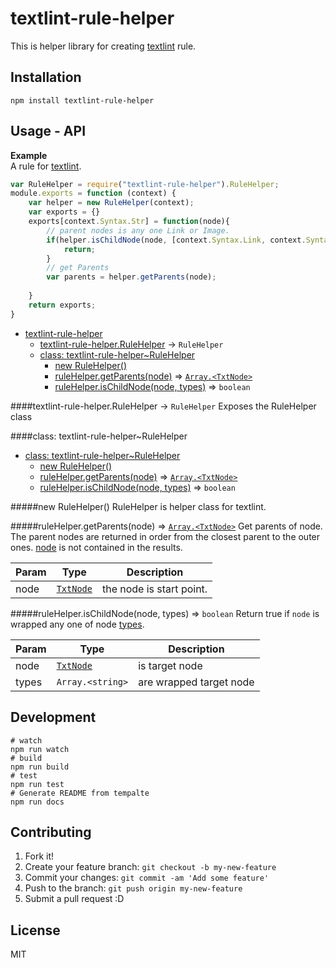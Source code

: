 # textlint-rule-helper

This is helper library for creating [textlint](https://github.com/azu/textlint "textlint") rule.

## Installation

```
npm install textlint-rule-helper
```

## Usage - API


  **Example**  
A rule for [textlint](https://github.com/azu/textlint "textlint").

```js
var RuleHelper = require("textlint-rule-helper").RuleHelper;
module.exports = function (context) {
    var helper = new RuleHelper(context);
    var exports = {}
    exports[context.Syntax.Str] = function(node){
        // parent nodes is any one Link or Image.
        if(helper.isChildNode(node, [context.Syntax.Link, context.Syntax.Image]){
            return;
        }
        // get Parents
        var parents = helper.getParents(node);
        
    }
    return exports;
}
```
* [textlint-rule-helper](#module_textlint-rule-helper)
  * [textlint-rule-helper.RuleHelper](#module_textlint-rule-helper.RuleHelper) → <code>RuleHelper</code>
  * [class: textlint-rule-helper~RuleHelper](#module_textlint-rule-helper..RuleHelper)
    * [new RuleHelper()](#new_module_textlint-rule-helper..RuleHelper_new)
    * [ruleHelper.getParents(node)](#module_textlint-rule-helper..RuleHelper#getParents) ⇒ <code>[Array.&lt;TxtNode&gt;](https://github.com/azu/textlint)</code>
    * [ruleHelper.isChildNode(node, types)](#module_textlint-rule-helper..RuleHelper#isChildNode) ⇒ <code>boolean</code>

<a name="module_textlint-rule-helper.RuleHelper"></a>
####textlint-rule-helper.RuleHelper → <code>RuleHelper</code>
Exposes the RuleHelper class

<a name="module_textlint-rule-helper..RuleHelper"></a>
####class: textlint-rule-helper~RuleHelper
* [class: textlint-rule-helper~RuleHelper](#module_textlint-rule-helper..RuleHelper)
  * [new RuleHelper()](#new_module_textlint-rule-helper..RuleHelper_new)
  * [ruleHelper.getParents(node)](#module_textlint-rule-helper..RuleHelper#getParents) ⇒ <code>[Array.&lt;TxtNode&gt;](https://github.com/azu/textlint)</code>
  * [ruleHelper.isChildNode(node, types)](#module_textlint-rule-helper..RuleHelper#isChildNode) ⇒ <code>boolean</code>

<a name="new_module_textlint-rule-helper..RuleHelper_new"></a>
#####new RuleHelper()
RuleHelper is helper class for textlint.

<a name="module_textlint-rule-helper..RuleHelper#getParents"></a>
#####ruleHelper.getParents(node) ⇒ <code>[Array.&lt;TxtNode&gt;](https://github.com/azu/textlint)</code>
Get parents of node.
The parent nodes are returned in order from the closest parent to the outer ones.
[node](node) is not contained in the results.

| Param | Type | Description |
| ----- | ---- | ----------- |
| node | <code>[TxtNode](https://github.com/azu/textlint)</code> | the node is start point. |

<a name="module_textlint-rule-helper..RuleHelper#isChildNode"></a>
#####ruleHelper.isChildNode(node, types) ⇒ <code>boolean</code>
Return true if `node` is wrapped any one of node [types](types).

| Param | Type | Description |
| ----- | ---- | ----------- |
| node | <code>[TxtNode](https://github.com/azu/textlint)</code> | is target node |
| types | <code>Array.&lt;string&gt;</code> | are wrapped target node |




## Development

```
# watch
npm run watch
# build
npm run build
# test
npm run test
# Generate README from tempalte
npm run docs
```

## Contributing

1. Fork it!
2. Create your feature branch: `git checkout -b my-new-feature`
3. Commit your changes: `git commit -am 'Add some feature'`
4. Push to the branch: `git push origin my-new-feature`
5. Submit a pull request :D

## License

MIT